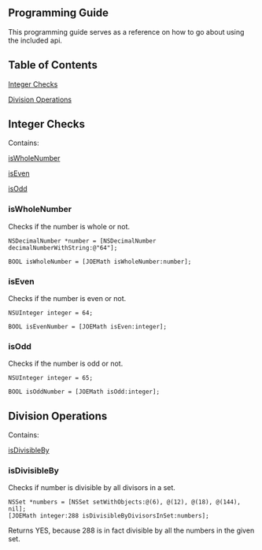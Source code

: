 Programming Guide
-----------------

This programming guide serves as a reference on how to go about using the included api.

Table of Contents
-----------------

[Integer Checks](#IntegerChecks)

[Division Operations](#DivisionOperations)


<a name="IntegerChecks"></a>
Integer Checks
--------------

Contains:

[isWholeNumber](#isWholeNumber)

[isEven](#isEven)

[isOdd](#isOdd)


<a name="isWholeNumber"></a>
### isWholeNumber

Checks if the number is whole or not.

```
NSDecimalNumber *number = [NSDecimalNumber decimalNumberWithString:@"64"];
    
BOOL isWholeNumber = [JOEMath isWholeNumber:number];

```

<a name="isEven"></a>
### isEven

Checks if the number is even or not.

```
NSUInteger integer = 64;
    
BOOL isEvenNumber = [JOEMath isEven:integer];
```

<a name="isOdd"></a>
### isOdd

Checks if the number is odd or not.

```
NSUInteger integer = 65;
    
BOOL isOddNumber = [JOEMath isOdd:integer];
```

<a name="DivisionOperations"></a>
Division Operations
-------------------

Contains:

[isDivisibleBy](#isDivisibleBy)

<a name="isDivisibleBy"></a>
### isDivisibleBy

Checks if number is divisible by all divisors in a set.

```
NSSet *numbers = [NSSet setWithObjects:@(6), @(12), @(18), @(144), nil];
[JOEMath integer:288 isDivisibleByDivisorsInSet:numbers];
```

Returns YES, because 288 is in fact divisible by all the numbers in the given set.
